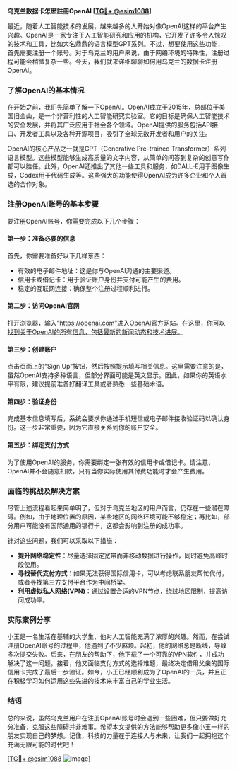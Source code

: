 **乌克兰数据卡怎麽註冊OpenAI [[TG💪+ @esim1088](https://t.me/s/esim1088)]**

最近，随着人工智能技术的发展，越来越多的人开始对像OpenAI这样的平台产生兴趣。OpenAI是一家专注于人工智能研究和应用的机构，它开发了许多令人惊叹的技术和工具，比如大名鼎鼎的语言模型GPT系列。不过，想要使用这些功能，首先需要注册一个账号。对于乌克兰的用户来说，由于网络环境的特殊性，注册过程可能会稍微复杂一些。今天，我们就来详细聊聊如何用乌克兰的数据卡注册OpenAI。

### 了解OpenAI的基本情况

在开始之前，我们先简单了解一下OpenAI。OpenAI成立于2015年，总部位于美国旧金山，是一个非营利性的人工智能研究实验室。它的目标是确保人工智能技术的安全发展，并将其广泛应用于社会各个领域。OpenAI提供的服务包括API接口、开发者工具以及各种开源项目，吸引了全球无数开发者和用户的关注。

OpenAI的核心产品之一就是GPT（Generative Pre-trained Transformer）系列语言模型。这些模型能够生成高质量的文字内容，从简单的问答到复杂的创意写作都可以胜任。此外，OpenAI还推出了其他一些工具和服务，如DALL-E用于图像生成，Codex用于代码生成等。这些强大的功能使得OpenAI成为许多企业和个人首选的合作对象。

### 注册OpenAI账号的基本步骤

要注册OpenAI账号，你需要完成以下几个步骤：

#### 第一步：准备必要的信息
首先，你需要准备好以下几样东西：
- 有效的电子邮件地址：这是你与OpenAI沟通的主要渠道。
- 信用卡或借记卡：用于验证账户身份并支付可能产生的费用。
- 稳定的互联网连接：确保整个注册过程顺利进行。

#### 第二步：访问OpenAI官网
打开浏览器，输入“https://openai.com”进入OpenAI官方网站。在这里，你可以找到关于OpenAI的所有信息，包括最新的新闻动态和技术进展。

#### 第三步：创建账户
点击页面上的“Sign Up”按钮，然后按照提示填写相关信息。这里需要注意的是，虽然OpenAI支持多种语言，但部分界面可能是英文显示。因此，如果你的英语水平有限，建议提前准备好翻译工具或者熟悉一些基础术语。

#### 第四步：验证身份
完成基本信息填写后，系统会要求你通过手机短信或电子邮件接收验证码以确认身份。这一步非常重要，因为它直接关系到你的账户安全。

#### 第五步：绑定支付方式
为了使用OpenAI的服务，你需要绑定一张有效的信用卡或借记卡。请注意，OpenAI并不会随意扣款，只有当你实际使用其付费功能时才会产生费用。

### 面临的挑战及解决方案

尽管上述流程看起来简单明了，但对于乌克兰地区的用户而言，仍存在一些潜在障碍。例如，由于地理位置的原因，某些地区的网络环境可能不够稳定；再比如，部分用户可能没有国际通用的银行卡，这都会影响到注册的成功率。

针对这些问题，我们可以采取以下措施：
- **提升网络稳定性**：尽量选择固定宽带而非移动数据进行操作，同时避免高峰时段使用。
- **寻找替代支付方式**：如果无法获得国际信用卡，可以考虑联系朋友帮忙代付，或者寻找第三方支付平台作为中间桥梁。
- **利用虚拟私人网络(VPN)**：通过设置合适的VPN节点，绕过地区限制，提高访问成功率。

### 实际案例分享

小王是一名生活在基辅的大学生，他对人工智能充满了浓厚的兴趣。然而，在尝试注册OpenAI账号的过程中，他遇到了不少麻烦。起初，他的网络总是断线，导致多次提交失败。后来，在朋友的帮助下，他下载了一个可靠的VPN软件，并成功解决了这一问题。接着，他又面临支付方式的选择难题，最终决定借用父亲的国际信用卡完成了最后一步验证。如今，小王已经顺利成为了OpenAI的一员，并且正在积极学习如何运用这些先进的技术来丰富自己的学业生活。

### 结语

总的来说，虽然乌克兰用户在注册OpenAI账号时会遇到一些困难，但只要做好充分准备，克服这些障碍并非难事。希望本文提供的方法能够帮助更多像小王一样的朋友实现自己的梦想。记住，科技的力量在于连接人与未来，让我们一起拥抱这个充满无限可能的时代吧！

[[TG💪+ @esim1088](https://t.me/s/esim1088) ![Image](https://i.postimg.cc/4NQfJmqS/Snipaste-2025-05-13-00-14-12.png)]